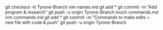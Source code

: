 git checkout -b Tyrone-Branch
vim names.md
git add *
git commit -m "Add program & research" 
git push -u origin Tyrone-Branch
touch commands.md
vim commands.md
git add *
git commit -m “Commands to make edits + new file with code & push” 
git push -u origin Tyrone-Branch

